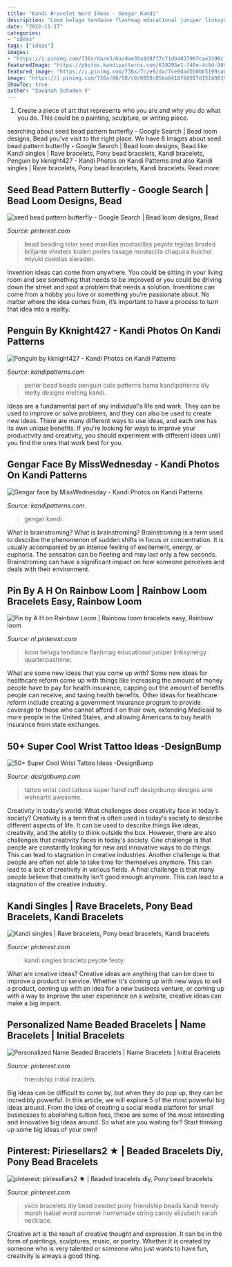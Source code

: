 ```yaml
---
title: "Kandi Bracelet Word Ideas - Gengar Kandi"
description: "Loom beluga tendance flashmag educational juniper linksynergy quarterpastnine"
date: "2022-11-17"
categories:
- "ideas"
tags: ["ideas"]
images:
- "https://i.pinimg.com/736x/da/e3/6a/dae36a2d8ff7c71db4837907cae3196c.jpg"
featuredImage: "https://photos.kandipatterns.com/619293e1-f40e-4c9d-9099-3caf113c4ebd/20150923_093501.resize_700x.jpg"
featured_image: "https://i.pinimg.com/736x/7c/e9/da/7ce9dad5b0bb5199ca0ea60275555722.jpg"
image: "https://i.pinimg.com/736x/88/58/c0/8858c05be8418f66017d151498394093.jpg"
ShowToc: true
author: "Savanah Schaden V"
---
```



1. Create a piece of art that represents who you are and why you do what you do. This could be a painting, sculpture, or writing piece. 

	

		
searching about seed bead pattern butterfly - Google Search | Bead loom designs, Bead you've visit to the right place. We have 8 Images about seed bead pattern butterfly - Google Search | Bead loom designs, Bead like Kandi singles | Rave bracelets, Pony bead bracelets, Kandi bracelets, Penguin by kknight427 - Kandi Photos on Kandi Patterns and also Kandi singles | Rave bracelets, Pony bead bracelets, Kandi bracelets. Read more:
		
    
## Seed Bead Pattern Butterfly - Google Search | Bead Loom Designs, Bead

<img loading=lazy src="https://i.pinimg.com/736x/88/58/c0/8858c05be8418f66017d151498394093.jpg" onerror="this.onerror=null;this.src='https://tse4.mm.bing.net/th?id=OIP.H9Wf-W7o4rQkWl13t0CyBAHaMD&amp;pid=15.1';" alt="seed bead pattern butterfly - Google Search | Bead loom designs, Bead">

_Source: pinterest.com_

>bead beading telar seed manillas mostacillas peyote tejidas braded briljante vlinders kralen perles tissage mostacilla chaquira huichol miyuki cuentas sieraden. 

	

Invention ideas can come from anywhere. You could be sitting in your living room and see something that needs to be improved or you could be driving down the street and spot a problem that needs a solution. Inventions can come from a hobby you love or something you’re passionate about. No matter where the idea comes from, it’s important to have a process to turn that idea into a reality.

    
## Penguin By Kknight427 - Kandi Photos On Kandi Patterns

<img loading=lazy src="https://photos.kandipatterns.com/619293e1-f40e-4c9d-9099-3caf113c4ebd/20150923_093501.resize_700x.jpg" onerror="this.onerror=null;this.src='https://tse4.mm.bing.net/th?id=OIP.BktyI4cWtY2_W0aO7uCNfAHaNK&amp;pid=15.1';" alt="Penguin by kknight427 - Kandi Photos on Kandi Patterns">

_Source: kandipatterns.com_

>perler bead beads penguin cute patterns hama kandipatterns diy melty designs melting kandi. 

	

Ideas are a fundamental part of any individual's life and work. They can be used to improve or solve problems, and they can also be used to create new ideas. There are many different ways to use ideas, and each one has its own unique benefits. If you're looking for ways to improve your productivity and creativity, you should experiment with different ideas until you find the ones that work best for you.

    
## Gengar Face By MissWednesday - Kandi Photos On Kandi Patterns

<img loading=lazy src="https://photos.kandipatterns.com/808add37-9553-4018-addf-0682844fe210/fc550x550eggplant11.resize_700x.jpg" onerror="this.onerror=null;this.src='https://tse3.mm.bing.net/th?id=OIP.yaSD_sAFVogukPyqm7wjCAHaHa&amp;pid=15.1';" alt="Gengar face by MissWednesday - Kandi Photos on Kandi Patterns">

_Source: kandipatterns.com_

>gengar kandi. 

	

What is brainstroming?
What is brainstroming? Brainstroming is a term used to describe the phenomenon of sudden shifts in focus or concentration. It is usually accompanied by an intense feeling of excitement, energy, or euphoria. The sensation can be fleeting and may last only a few seconds. Brainstroming can have a significant impact on how someone perceives and deals with their environment.

    
## Pin By A H On Rainbow Loom | Rainbow Loom Bracelets Easy, Rainbow Loom

<img loading=lazy src="https://i.pinimg.com/736x/da/e3/6a/dae36a2d8ff7c71db4837907cae3196c.jpg" onerror="this.onerror=null;this.src='https://tse2.mm.bing.net/th?id=OIP.eYjaoGXnJ4nDLOkZTr64TAHaG6&amp;pid=15.1';" alt="Pin by A H on Rainbow Loom | Rainbow loom bracelets easy, Rainbow loom">

_Source: nl.pinterest.com_

>loom beluga tendance flashmag educational juniper linksynergy quarterpastnine. 

	

What are some new ideas that you come up with?
Some new ideas for healthcare reform come up with things like increasing the amount of money people have to pay for health insurance, capping out the amount of benefits people can receive, and taxing health benefits. Other ideas for healthcare reform include creating a government insurance program to provide coverage to those who cannot afford it on their own, extending Medicaid to more people in the United States, and allowing Americans to buy health insurance from state exchanges.

    
## 50+ Super Cool Wrist Tattoo Ideas -DesignBump

<img loading=lazy src="http://designbump.com/wp-content/uploads/2015/01/wrist-tattoo-005.jpg" onerror="this.onerror=null;this.src='https://tse1.mm.bing.net/th?id=OIP.Amfb0fbgBer7v5A_HaKCtAHaJ4&amp;pid=15.1';" alt="50+ Super Cool Wrist Tattoo Ideas -DesignBump">

_Source: designbump.com_

>tattoo wrist cool tattoos super hand cuff designbump designs arm weheartit awesome. 

	

Creativity in today’s world: What challenges does creativity face in today’s society?
Creativity is a term that is often used in today's society to describe different aspects of life. It can be used to describe things like ideas, creativity, and the ability to think outside the box. However, there are also challenges that creativity faces in today's society. One challenge is that people are constantly looking for new and innovative ways to do things. This can lead to stagnation in creative industries. Another challenge is that people are often not able to take time for themselves anymore. This can lead to a lack of creativity in various fields. A final challenge is that many people believe that creativity isn't good enough anymore. This can lead to a stagnation of the creative industry.

    
## Kandi Singles | Rave Bracelets, Pony Bead Bracelets, Kandi Bracelets

<img loading=lazy src="https://i.pinimg.com/736x/c9/6c/3c/c96c3c9eeaa4880b5ab235cd74559a34.jpg" onerror="this.onerror=null;this.src='https://tse2.mm.bing.net/th?id=OIP.OnRazpJJBuxglTlTMERzegHaJ4&amp;pid=15.1';" alt="Kandi singles | Rave bracelets, Pony bead bracelets, Kandi bracelets">

_Source: pinterest.com_

>kandi singles braclets peyote festy. 

	

What are creative ideas?
Creative ideas are anything that can be done to improve a product or service. Whether it's coming up with new ways to sell a product, coming up with an idea for a new business venture, or coming up with a way to improve the user experience on a website, creative ideas can make a big impact.

    
## Personalized Name Beaded Bracelets | Name Bracelets | Initial Bracelets

<img loading=lazy src="https://i.pinimg.com/736x/7c/e9/da/7ce9dad5b0bb5199ca0ea60275555722.jpg" onerror="this.onerror=null;this.src='https://tse4.mm.bing.net/th?id=OIP.8rjL4mgcj7eG0jeNi0GvzQHaJ4&amp;pid=15.1';" alt="Personalized Name Beaded Bracelets | Name Bracelets | Initial Bracelets">

_Source: pinterest.com_

>friendship initial braclets. 

	

Big ideas can be difficult to come by, but when they do pop up, they can be incredibly powerful. In this article, we will explore 5 of the most powerful big ideas around. From the idea of creating a social media platform for small businesses to abolishing tuition fees, these are some of the most interesting and innovative big ideas around. So what are you waiting for? Start thinking up some big ideas of your own!

    
## Pinterest: Piriesellars2 ★ | Beaded Bracelets Diy, Pony Bead Bracelets

<img loading=lazy src="https://i.pinimg.com/736x/f7/ae/ab/f7aeabd65bde3d1602d4752460a30709.jpg" onerror="this.onerror=null;this.src='https://tse3.mm.bing.net/th?id=OIP.owGgzwbSJUwggOlT8HdBhAHaJ3&amp;pid=15.1';" alt="pinterest: piriesellars2 ★ | Beaded bracelets diy, Pony bead bracelets">

_Source: pinterest.com_

>vsco bracelets diy bead beaded pony friendship beads kandi trendy marsh isabel word summer homemade string candy elizabeth sarah necklace. 

	

Creative art is the result of creative thought and expression. It can be in the form of paintings, sculptures, music, or poetry. Whether it is created by someone who is very talented or someone who just wants to have fun, creativity is always a good thing.

